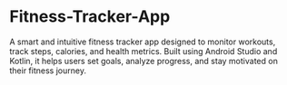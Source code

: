 # Fitness-Tracker-App
A smart and intuitive fitness tracker app designed to monitor workouts, track steps, calories, and health metrics. Built using Android Studio and Kotlin, it helps users set goals, analyze progress, and stay motivated on their fitness journey.
